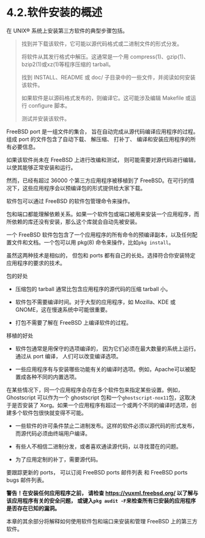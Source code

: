 # 4.2.软件安装的概述

在 UNIX® 系统上安装第三方软件的典型步骤包括。

>
> 找到并下载该软件，它可能以源代码格式或二进制文件的形式分发。
>
> 将软件从其发行格式中解压。这通常是一个用 compress(1)、gzip(1)、bzip2(1)或xz(1)等程序压缩的 tarball。
>
> 找到 INSTALL、README 或 doc/ 子目录中的一些文件，并阅读如何安装该软件。
>
> 如果软件是以源码格式发布的，则编译它。这可能涉及编辑 Makefile 或运行 configure 脚本。
>
> 测试并安装该软件。
> 

FreeBSD port 是一组文件的集合， 旨在自动完成从源代码编译应用程序的过程。组成 port 的文件包含了自动下载、 解压缩、 打补丁、 编译和安装应用程序的所有必要信息。

如果该软件尚未在 FreeBSD 上进行改编和测试， 则可能需要对源代码进行编辑， 以使其能够正常安装和运行。

然而，已经有超过 36000 个第三方应用程序被移植到了 FreeBSD。在可行的情况下，这些应用程序会以预编译包的形式提供给大家下载。

软件包可以通过 FreeBSD 的软件包管理命令来操作。

包和端口都能理解依赖关系。如果一个软件包或端口被用来安装一个应用程序，而所依赖的库还没有安装，那么这个库就会自动先被安装。

一个 FreeBSD 软件包包含了一个应用程序的所有命令的预编译副本，以及任何配置文件和文档。一个包可以用 pkg(8) 命令来操作，比如`pkg install`。

虽然这两种技术是相似的， 但包和 ports 都有自己的长处。选择符合你安装特定应用程序的要求的技术。

包的好处

- 压缩包的 tarball 通常比包含应用程序的源代码的压缩 tarball 小。

- 软件包不需要编译时间。对于大型的应用程序，如 Mozilla、KDE 或 GNOME，这在慢速系统中可能很重要。

- 打包不需要了解在 FreeBSD 上编译软件的过程。

移植的好处

- 软件包通常是用保守的选项编译的， 因为它们必须在最大数量的系统上运行。通过从 port 编译， 人们可以改变编译选项。

- 一些应用程序有与安装哪些功能有关的编译时选项。例如，Apache可以被配置成各种不同的内置选项。

在某些情况下，同一个应用程序会存在多个软件包来指定某些设置。例如，Ghostscript 可以作为一个 ghostscript 包和一个`ghostscript-nox11`包，这取决于是否安装了 Xorg。如果一个应用程序有超过一个或两个不同的编译时选项，创建多个软件包很快就变得不可能。

- 一些软件的许可条件禁止二进制发布。这样的软件必须以源代码的形式发布，而源代码必须由终端用户编译。

- 有些人不相信二进制分发，或者喜欢通读源代码，以寻找潜在的问题。

- 为了应用定制的补丁，需要源代码。

要跟踪更新的 ports， 可以订阅 FreeBSD ports 邮件列表 和 FreeBSD ports bugs 邮件列表。

**警告！在安装任何应用程序之前， 请检查 https://vuxml.freebsd.org/ 以了解与该应用程序有关的安全问题， 或键入`pkg audit -F`来检查所有已安装的应用程序是否存在已知的漏洞。**

本章的其余部分将解释如何使用软件包和端口来安装和管理 FreeBSD 上的第三方软件。

